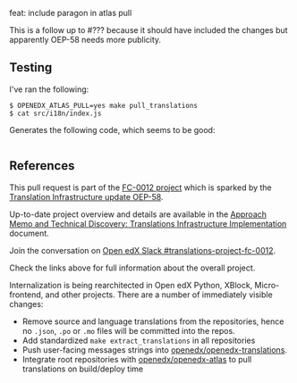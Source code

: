 feat: include paragon in atlas pull

This is a follow up to #??? because it should have included the changes but apparently OEP-58 needs more publicity.

Testing
--------

I've ran the following:

```
$ OPENEDX_ATLAS_PULL=yes make pull_translations
$ cat src/i18n/index.js
```

Generates the following code, which seems to be good:

```js
```

References
----------

This pull request is part of the [FC-0012 project](https://openedx.atlassian.net/l/cp/XGS0iCcQ) which is sparked by the [Translation Infrastructure update OEP-58](https://open-edx-proposals.readthedocs.io/en/latest/architectural-decisions/oep-0058-arch-translations-management.html#specification).

Up-to-date project overview and details are available in the [Approach Memo and Technical Discovery: Translations Infrastructure Implementation](https://docs.google.com/document/d/11dFBCnbdHiCEdZp3pZeHdeH8m7Glla-XbIin7cnIOzU/edit#) document.

Join the conversation on [Open edX Slack #translations-project-fc-0012](https://openedx.slack.com/archives/C04R6TUJB7T).

Check the links above for full information about the overall project.

Internalization is being rearchitected in Open edX Python, XBlock, Micro-frontend, and other projects. There are a number of immediately visible changes:
 - Remove source and language translations from the repositories, hence no `.json`, `.po` or `.mo` files will be committed into the repos.
 - Add standardized `make extract_translations` in all repositories
 - Push user-facing messages strings into [openedx/openedx-translations](https://github.com/openedx/openedx-translations/).
 - Integrate root repositories with [openedx/openedx-atlas](https://github.com/openedx/openedx-atlas/) to pull translations on build/deploy time
